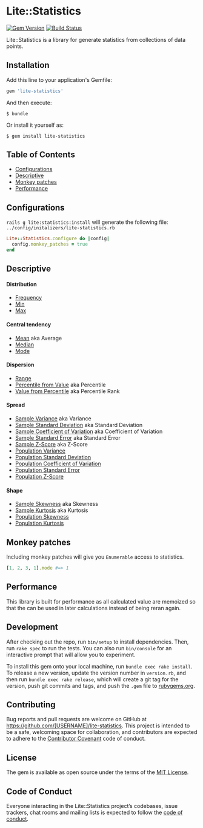 # Lite::Statistics

[![Gem Version](https://badge.fury.io/rb/lite-statistics.svg)](http://badge.fury.io/rb/lite-statistics)
[![Build Status](https://travis-ci.org/drexed/lite-statistics.svg?branch=master)](https://travis-ci.org/drexed/lite-statistics)

Lite::Statistics is a library for generate statistics from collections of data points.

## Installation

Add this line to your application's Gemfile:

```ruby
gem 'lite-statistics'
```

And then execute:

    $ bundle

Or install it yourself as:

    $ gem install lite-statistics

## Table of Contents

* [Configurations](#configurations)
* [Descriptive](#descriptive)
* [Monkey patches](#monkey-patches)
* [Performance](#performance)

## Configurations

`rails g lite:statistics:install` will generate the following file:
`../config/initalizers/lite-statistics.rb`

```ruby
Lite::Statistics.configure do |config|
  config.monkey_patches = true
end
```

## Descriptive

#### Distribution

* [Frequency](https://github.com/drexed/lite-statistics/blob/master/docs/descriptive/FREQUENCY.md)
* [Min](https://github.com/drexed/lite-statistics/blob/master/docs/descriptive/MIN.md)
* [Max](https://github.com/drexed/lite-statistics/blob/master/docs/descriptive/MAX.md)

#### Central tendency

* [Mean](https://github.com/drexed/lite-statistics/blob/master/docs/descriptive/MEAN.md) aka Average
* [Median](https://github.com/drexed/lite-statistics/blob/master/docs/descriptive/MEDIAN.md)
* [Mode](https://github.com/drexed/lite-statistics/blob/master/docs/descriptive/MODE.md)

#### Dispersion

* [Range](https://github.com/drexed/lite-statistics/blob/master/docs/descriptive/RANGE.md)
* [Percentile from Value](https://github.com/drexed/lite-statistics/blob/master/docs/descriptive/PERCENTILE_FROM_VALUE.md) aka Percentile
* [Value from Percentile](https://github.com/drexed/lite-statistics/blob/master/docs/descriptive/VALUE_FROM_PERCENTILE.md) aka Percentile Rank

#### Spread

* [Sample Variance](https://github.com/drexed/lite-statistics/blob/master/docs/descriptive/SAMPLE_VARIANCE.md) aka Variance
* [Sample Standard Deviation](https://github.com/drexed/lite-statistics/blob/master/docs/descriptive/SAMPLE_STANDARD_DEVIATION.md) aka Standard Deviation
* [Sample Coefficient of Variation](https://github.com/drexed/lite-statistics/blob/master/docs/descriptive/SAMPLE_COEFFICIENT_OF_VARIATION.md) aka Coefficient of Variation
* [Sample Standard Error](https://github.com/drexed/lite-statistics/blob/master/docs/descriptive/SAMPLE_STANDARD_ERROR.md) aka Standard Error
* [Sample Z-Score](https://github.com/drexed/lite-statistics/blob/master/docs/descriptive/SAMPLE_ZSCORE.md) aka Z-Score
* [Population Variance](https://github.com/drexed/lite-statistics/blob/master/docs/descriptive/POPULATION_VARIANCE.md)
* [Population Standard Deviation](https://github.com/drexed/lite-statistics/blob/master/docs/descriptive/POPULATION_STANDARD_DEVIATION.md)
* [Population Coefficient of Variation](https://github.com/drexed/lite-statistics/blob/master/docs/descriptive/POPULATION_COEFFICIENT_OF_VARIATION.md)
* [Population Standard Error](https://github.com/drexed/lite-statistics/blob/master/docs/descriptive/POPULATION_STANDARD_ERROR.md)
* [Population Z-Score](https://github.com/drexed/lite-statistics/blob/master/docs/descriptive/POPULATION_ZSCORE.md)

#### Shape

* [Sample Skewness](https://github.com/drexed/lite-statistics/blob/master/docs/descriptive/SAMPLE_SKEWNESS.md) aka Skewness
* [Sample Kurtosis](https://github.com/drexed/lite-statistics/blob/master/docs/descriptive/SAMPLE_KURTOSIS.md) aka Kurtosis
* [Population Skewness](https://github.com/drexed/lite-statistics/blob/master/docs/descriptive/POPULATION_SKEWNESS.md)
* [Population Kurtosis](https://github.com/drexed/lite-statistics/blob/master/docs/descriptive/POPULATION_KURTOSIS.md)

## Monkey patches

Including monkey patches will give you `Enumerable` access to statistics.

```ruby
[1, 2, 3, 1].mode #=> 1
```

## Performance

This library is built for performance as all calculated value are memoized so that the can
be used in later calculations instead of being reran again.

## Development

After checking out the repo, run `bin/setup` to install dependencies. Then, run `rake spec` to run the tests. You can also run `bin/console` for an interactive prompt that will allow you to experiment.

To install this gem onto your local machine, run `bundle exec rake install`. To release a new version, update the version number in `version.rb`, and then run `bundle exec rake release`, which will create a git tag for the version, push git commits and tags, and push the `.gem` file to [rubygems.org](https://rubygems.org).

## Contributing

Bug reports and pull requests are welcome on GitHub at https://github.com/[USERNAME]/lite-statistics. This project is intended to be a safe, welcoming space for collaboration, and contributors are expected to adhere to the [Contributor Covenant](http://contributor-covenant.org) code of conduct.

## License

The gem is available as open source under the terms of the [MIT License](https://opensource.org/licenses/MIT).

## Code of Conduct

Everyone interacting in the Lite::Statistics project’s codebases, issue trackers, chat rooms and mailing lists is expected to follow the [code of conduct](https://github.com/[USERNAME]/lite-statistics/blob/master/CODE_OF_CONDUCT.md).
